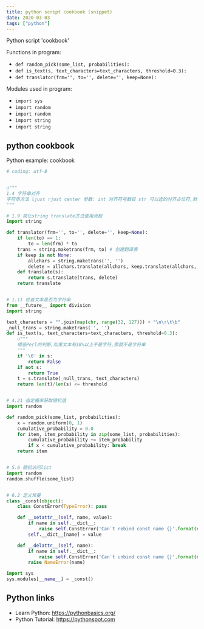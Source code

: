 ```yaml
---
title: python script cookbook (snippet)
date: 2020-03-03
tags: ["python"]
---
```

Python script 'cookbook'

Functions in program: 
* `def random_pick(some_list, probabilities):`
* `def is_text(s, text_characters=text_characters, threshold=0.3):`
* `def translator(frm='', to='', delete='', keep=None):`

Modules used in program: 
* `import sys`
* `import random`
* `import random`
* `import string`
* `import string`

## python cookbook

Python example: cookbook

```python
# coding: utf-8


u"""
1.4 字符串对齐
字符串方法 ljust rjust center 参数: int 对齐符号数目 str 可以选的对齐占位符,默认为空格
"""

# 1.9 简化string translate方法使用流程
import string

def translator(frm='', to='', delete='', keep=None):
    if len(to) == 1:
        to = len(frm) * to
    trans = string.maketrans(frm, to) # 创建翻译表
    if keep is not None:
        allchars = string.maketrans('', '')
        delete = allchars.translate(allchars, keep.translate(allchars, delete))
    def translate(s):
        return s.translate(trans, delete)
    return translate


# 1.11 检查文本是否为字符串
from __future__ import division
import string

text_characters = "".join(map(chr, range(32, 127))) + "\n\r\t\b"
_null_trans = string.maketrans('', '')
def is_text(s, text_characters=text_characters, threshold=0.3):
    u"""
    借鉴Perl的判断,如果文本有30%以上不是字符,那就不是字符串
    """
    if '\0' in s:
        return False
    if not s:
        return True
    t = s.translate(_null_trans, text_characters)
    return len(t)/len(s) <= threshold


# 4.21 指定概率获取随机值
import random

def random_pick(some_list, probabilities):
    x = random.uniform(0, 1)
    cumulative_probability = 0.0
    for item, item_probability in zip(some_list, probabilities):
        cumulative_probability += item_probability
        if x < cumulative_probability: break
    return item


# 5.6 随机访问list
import random
random.shuffle(some_list)


# 6.2 定义常量
class _const(object):
    class ConstError(TypeError): pass

    def __setattr__(self, name, value):
        if name in self.__dict__:
            raise self.ConstError('Can`t rebind const name {}'.format(name))
        self.__dict__[name] = value

    def __delattr__(self, name):
        if name in self.__dict__:
            raise self.ConstError('Can`t unbind const name {}'.format(name))
        raise NameError(name)

import sys
sys.modules[__name__] = _const()


```

## Python links

- Learn Python: https://pythonbasics.org/
- Python Tutorial: https://pythonspot.com
